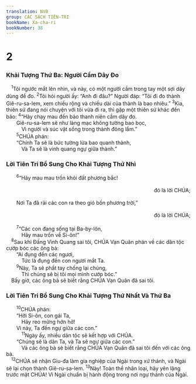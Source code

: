 ```yaml
---
translation: NVB
group: CÁC SÁCH TIÊN-TRI
bookName: Xa-cha-ri 
bookNumber: 38
---
```


<div class="title"><h1>2</h1><h3>Khải Tượng Thứ Ba: Người Cầm Dây Đo </h3></div>
<span class="verse xa_2_1"> <sup>1</sup>Tôi ngước mắt lên nhìn, và này, có một người cầm trong tay một sợi dây dùng để đo. </span>
<span class="verse xa_2_2"><sup>2</sup>Tôi hỏi người ấy: “Anh đi đâu?” Người đáp: “Tôi đi đo thành Giê-ru-sa-lem, xem chiều rộng và chiều dài của thành là bao nhiêu.” </span>
<span class="verse xa_2_3"><sup>3</sup>Kìa, thiên sứ đang nói chuyện với tôi vừa đi ra, thì gặp một thiên sứ khác đến bảo: </span>
<span class="verse xa_2_4"><sup>4</sup>“Hãy chạy mau đến bảo thanh niên cầm dây đo. <br/>  Giê-ru-sa-lem sẽ như làng mạc không tường bao bọc, <br/>   Vì người và súc vật sống trong thành đông lắm.” <br/></span>
<span class="verse xa_2_5">  <sup>5</sup>CHÚA phán: <br/>  “Chính Ta sẽ là bức tường lửa bao quanh thành, <br/>   Và Ta sẽ là vinh quang ngự giữa thành.” <br/></span>
<div class="title"><h3>Lời Tiên Tri Bổ Sung Cho Khải Tượng Thứ Nhì </h3></div>
<span class="verse xa_2_6">  <sup>6</sup>“Hãy mau mau trốn khỏi đất phương bắc! <br/> <aside style="text-align:right;">đó là lời CHÚA; </aside><br/>  Nơi Ta đã rải các con ra theo gió bốn phương trời,” <br/> <aside style="text-align:right;">đó là lời CHÚA; </aside><br/></span>
<span class="verse xa_2_7">  <sup>7</sup>“Các con đang sống tại Ba-by-lôn, <br/>   Hãy mau trốn về Si-ôn!” <br/></span>
<span class="verse xa_2_8"> <sup>8</sup>Sau khi Đấng Vinh Quang sai tôi, CHÚA Vạn Quân phán về các dân tộc cướp bóc các ông bà: <br/>  “Ai đụng đến các ngươi, <br/>   Tức là đụng đến con ngươi mắt Ta. <br/></span>
<span class="verse xa_2_9">  <sup>9</sup>Này, Ta sẽ phất tay chống lại chúng, <br/>   Thì chúng sẽ bị tôi mọi mình cướp bóc.” <br/> Bấy giờ, các ông bà sẽ biết rằng CHÚA Vạn Quân đã sai tôi. <br/></span>
<div class="title"><h3>Lời Tiên Tri Bổ Sung Cho Khải Tượng Thứ Nhất Và Thứ Ba </h3></div>
<span class="verse xa_2_10">  <sup>10</sup>CHÚA phán: <br/>  “Hỡi Si-ôn, con gái Ta, <br/>   Hãy reo mừng hớn hở! <br/>  Vì này, Ta đến ngự giữa các con.” <br/></span>
<span class="verse xa_2_11">   <sup>11</sup>Ngày ấy, nhiều dân tộc sẽ kết hợp với CHÚA. <br/>  “Chúng sẽ là dân Ta, và Ta sẽ ngự giữa các con.” <br/>   Và các ông bà sẽ biết rằng CHÚA Vạn Quân đã sai tôi đến với các ông bà. <br/></span>
<span class="verse xa_2_12"> <sup>12</sup>CHÚA sẽ nhận Giu-đa làm gia nghiệp của Ngài trong xứ thánh, và Ngài sẽ lại chọn thành Giê-ru-sa-lem. </span>
<span class="verse xa_2_13"><sup>13</sup>Này! Toàn thể nhân loại, hãy yên lặng trước mặt CHÚA! Vì Ngài chuẩn bị hành động trong nơi ngự thánh của Ngài. <br/></span>
